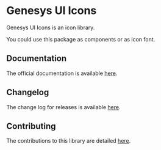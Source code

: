 # Genesys UI Icons

Genesys UI Icons is an icon library.

You could use this package as components or as icon font.

## Documentation

The official documentation is available [here](TODO).

## Changelog

The change log for releases is available [here](CHANGELOG.md).

## Contributing

The contributions to this library are detailed [here](CONTRIBUTING.md).
